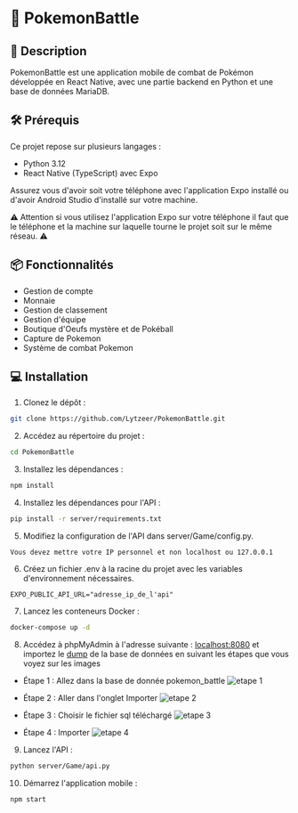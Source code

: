 # 🐉 PokemonBattle

## 💬 Description

PokemonBattle est une application mobile de combat de Pokémon développée en React Native, avec une partie backend en Python et une base de données MariaDB.

## 🛠 Prérequis

Ce projet repose sur plusieurs langages :
- Python 3.12
- React Native (TypeScript) avec Expo

Assurez vous d'avoir soit votre téléphone avec l'application Expo installé ou d'avoir Android Studio d'installé sur votre machine.

⚠️ Attention si vous utilisez l'application Expo sur votre téléphone il faut que le téléphone et la machine sur laquelle tourne le projet soit sur le même réseau. ⚠️

## 📦 Fonctionnalités

- Gestion de compte
- Monnaie
- Gestion de classement
- Gestion d'équipe
- Boutique d'Oeufs mystère et de Pokéball
- Capture de Pokemon
- Système de combat Pokemon

## 💻 Installation

1. Clonez le dépôt :

```bash
git clone https://github.com/Lytzeer/PokemonBattle.git
```

2. Accédez au répertoire du projet :

```bash
cd PokemonBattle
```

3. Installez les dépendances :
```bash
npm install
```

4. Installez les dépendances pour l'API :
```bash
pip install -r server/requirements.txt
```

5. Modifiez la configuration de l'API dans server/Game/config.py.
```
Vous devez mettre votre IP personnel et non localhost ou 127.0.0.1
```

6. Créez un fichier .env à la racine du projet avec les variables d'environnement nécessaires.
```
EXPO_PUBLIC_API_URL="adresse_ip_de_l'api"
```

7. Lancez les conteneurs Docker :
```bash
docker-compose up -d
```

8. Accédez à phpMyAdmin à l'adresse suivante : [localhost:8080](http://localhost:8080) et importez le [dump](https://drive.google.com/file/d/1r5CSij-bNxU4P1x48EKrmOC7E165SKBu/view?usp=sharing) de la base de données en suivant les étapes que vous voyez sur les images
- Étape 1 : Allez dans la base de donnée pokemon_battle
![etape 1](https://media.discordapp.net/attachments/857295238947012619/1239302728790839296/image.png?ex=66426e1b&is=66411c9b&hm=363b491a4829cfb7e2f25d3fae3a46d63d0442af2d12b329e4c8e9db47e90102&=&format=webp&quality=lossless&width=1402&height=670)

- Étape 2 : Aller dans l'onglet Importer
![etape 2](https://media.discordapp.net/attachments/857295238947012619/1239302995091390545/image.png?ex=66426e5b&is=66411cdb&hm=90f95f9edf4f0f170d497dfdaf810fa6c20f84c85d5e009ec2c836f81f7f0e5b&=&format=webp&quality=lossless&width=1440&height=60)

- Étape 3 : Choisir le fichier sql téléchargé
![etape 3](https://media.discordapp.net/attachments/857295238947012619/1239303179829645415/image.png?ex=66426e87&is=66411d07&hm=194eb5f4f0e11522d88fce08c0893ef1184fffa45b559133b424e8c4ab4aab99&=&format=webp&quality=lossless&width=1400&height=671)

- Étape 4 : Importer
![etape 4](https://media.discordapp.net/attachments/857295238947012619/1239303321970282649/image.png?ex=66426ea9&is=66411d29&hm=4dc6faea3ef854b979b40ec13048eccd28161c9a59d209823cafb1760aea454c&=&format=webp&quality=lossless&width=1396&height=671)

9. Lancez l'API :
```bash
python server/Game/api.py
```

10. Démarrez l'application mobile :
```bash
npm start
```
